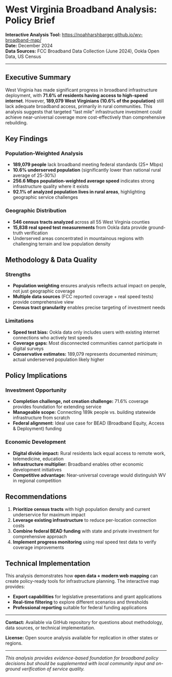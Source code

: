 # West Virginia Broadband Analysis: Policy Brief

**Interactive Analysis Tool:** https://noahharshbarger.github.io/wv-broadband-map/  
**Date:** December 2024  
**Data Sources:** FCC Broadband Data Collection (June 2024), Ookla Open Data, US Census

---

## Executive Summary

West Virginia has made significant progress in broadband infrastructure deployment, with **71.6% of residents having access to high-speed internet**. However, **189,079 West Virginians (10.6% of the population)** still lack adequate broadband access, primarily in rural communities. This analysis suggests that targeted "last mile" infrastructure investment could achieve near-universal coverage more cost-effectively than comprehensive rebuilding.

## Key Findings

### Population-Weighted Analysis
- **189,079 people** lack broadband meeting federal standards (25+ Mbps)
- **10.6% underserved population** (significantly lower than national rural average of 25-30%)
- **256.6 Mbps population-weighted average speed** indicates strong infrastructure quality where it exists
- **92.1% of analyzed population lives in rural areas**, highlighting geographic service challenges

### Geographic Distribution
- **546 census tracts analyzed** across all 55 West Virginia counties
- **15,838 real speed test measurements** from Ookla data provide ground-truth verification
- Underserved areas concentrated in mountainous regions with challenging terrain and low population density

## Methodology & Data Quality

### Strengths
- **Population weighting** ensures analysis reflects actual impact on people, not just geographic coverage
- **Multiple data sources** (FCC reported coverage + real speed tests) provide comprehensive view
- **Census tract granularity** enables precise targeting of investment needs

### Limitations
- **Speed test bias:** Ookla data only includes users with existing internet connections who actively test speeds
- **Coverage gaps:** Most disconnected communities cannot participate in digital surveys
- **Conservative estimates:** 189,079 represents documented minimum; actual underserved population likely higher

## Policy Implications

### Investment Opportunity
- **Completion challenge, not creation challenge:** 71.6% coverage provides foundation for extending service
- **Manageable scope:** Connecting 189k people vs. building statewide infrastructure from scratch
- **Federal alignment:** Ideal use case for BEAD (Broadband Equity, Access & Deployment) funding

### Economic Development
- **Digital divide impact:** Rural residents lack equal access to remote work, telemedicine, education
- **Infrastructure multiplier:** Broadband enables other economic development initiatives
- **Competitive advantage:** Near-universal coverage would distinguish WV in regional competition

## Recommendations

1. **Prioritize census tracts** with high population density and current underservice for maximum impact
2. **Leverage existing infrastructure** to reduce per-location connection costs
3. **Combine federal BEAD funding** with state and private investment for comprehensive approach
4. **Implement progress monitoring** using real speed test data to verify coverage improvements

## Technical Implementation

This analysis demonstrates how **open data + modern web mapping** can create policy-ready tools for infrastructure planning. The interactive map provides:
- **Export capabilities** for legislative presentations and grant applications
- **Real-time filtering** to explore different scenarios and thresholds
- **Professional reporting** suitable for federal funding applications

---

**Contact:** Available via GitHub repository for questions about methodology, data sources, or technical implementation.

**License:** Open source analysis available for replication in other states or regions.

---

*This analysis provides evidence-based foundation for broadband policy decisions but should be supplemented with local community input and on-ground verification of service quality.* 